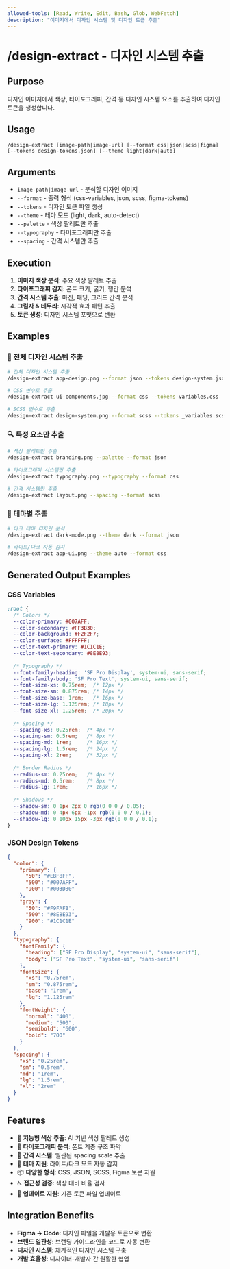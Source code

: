 ```yaml
---
allowed-tools: [Read, Write, Edit, Bash, Glob, WebFetch]
description: "이미지에서 디자인 시스템 및 디자인 토큰 추출"
---
```


# /design-extract - 디자인 시스템 추출

## Purpose
디자인 이미지에서 색상, 타이포그래피, 간격 등 디자인 시스템 요소를 추출하여 디자인 토큰을 생성합니다.

## Usage
```
/design-extract [image-path|image-url] [--format css|json|scss|figma] [--tokens design-tokens.json] [--theme light|dark|auto]
```

## Arguments
- `image-path|image-url` - 분석할 디자인 이미지
- `--format` - 출력 형식 (css-variables, json, scss, figma-tokens)
- `--tokens` - 디자인 토큰 파일 생성
- `--theme` - 테마 모드 (light, dark, auto-detect)
- `--palette` - 색상 팔레트만 추출
- `--typography` - 타이포그래피만 추출
- `--spacing` - 간격 시스템만 추출

## Execution
1. **이미지 색상 분석**: 주요 색상 팔레트 추출
2. **타이포그래피 감지**: 폰트 크기, 굵기, 행간 분석
3. **간격 시스템 추출**: 마진, 패딩, 그리드 간격 분석
4. **그림자 & 테두리**: 시각적 효과 패턴 추출
5. **토큰 생성**: 디자인 시스템 포맷으로 변환

## Examples

### 🎨 전체 디자인 시스템 추출
```bash
# 전체 디자인 시스템 추출
/design-extract app-design.png --format json --tokens design-system.json

# CSS 변수로 추출
/design-extract ui-components.jpg --format css --tokens variables.css

# SCSS 변수로 추출
/design-extract design-system.png --format scss --tokens _variables.scss
```

### 🔍 특정 요소만 추출
```bash
# 색상 팔레트만 추출
/design-extract branding.png --palette --format json

# 타이포그래피 시스템만 추출
/design-extract typography.png --typography --format css

# 간격 시스템만 추출
/design-extract layout.png --spacing --format scss
```

### 🌙 테마별 추출
```bash
# 다크 테마 디자인 분석
/design-extract dark-mode.png --theme dark --format json

# 라이트/다크 자동 감지
/design-extract app-ui.png --theme auto --format css
```

## Generated Output Examples

### CSS Variables
```css
:root {
  /* Colors */
  --color-primary: #007AFF;
  --color-secondary: #FF3B30;
  --color-background: #F2F2F7;
  --color-surface: #FFFFFF;
  --color-text-primary: #1C1C1E;
  --color-text-secondary: #8E8E93;
  
  /* Typography */
  --font-family-heading: 'SF Pro Display', system-ui, sans-serif;
  --font-family-body: 'SF Pro Text', system-ui, sans-serif;
  --font-size-xs: 0.75rem;  /* 12px */
  --font-size-sm: 0.875rem; /* 14px */
  --font-size-base: 1rem;   /* 16px */
  --font-size-lg: 1.125rem; /* 18px */
  --font-size-xl: 1.25rem;  /* 20px */
  
  /* Spacing */
  --spacing-xs: 0.25rem;  /* 4px */
  --spacing-sm: 0.5rem;   /* 8px */
  --spacing-md: 1rem;     /* 16px */
  --spacing-lg: 1.5rem;   /* 24px */
  --spacing-xl: 2rem;     /* 32px */
  
  /* Border Radius */
  --radius-sm: 0.25rem;   /* 4px */
  --radius-md: 0.5rem;    /* 8px */
  --radius-lg: 1rem;      /* 16px */
  
  /* Shadows */
  --shadow-sm: 0 1px 2px 0 rgb(0 0 0 / 0.05);
  --shadow-md: 0 4px 6px -1px rgb(0 0 0 / 0.1);
  --shadow-lg: 0 10px 15px -3px rgb(0 0 0 / 0.1);
}
```

### JSON Design Tokens
```json
{
  "color": {
    "primary": {
      "50": "#EBF8FF",
      "500": "#007AFF", 
      "900": "#003D80"
    },
    "gray": {
      "50": "#F9FAFB",
      "500": "#8E8E93",
      "900": "#1C1C1E"
    }
  },
  "typography": {
    "fontFamily": {
      "heading": ["SF Pro Display", "system-ui", "sans-serif"],
      "body": ["SF Pro Text", "system-ui", "sans-serif"]
    },
    "fontSize": {
      "xs": "0.75rem",
      "sm": "0.875rem", 
      "base": "1rem",
      "lg": "1.125rem"
    },
    "fontWeight": {
      "normal": "400",
      "medium": "500",
      "semibold": "600",
      "bold": "700"
    }
  },
  "spacing": {
    "xs": "0.25rem",
    "sm": "0.5rem",
    "md": "1rem", 
    "lg": "1.5rem",
    "xl": "2rem"
  }
}
```

## Features
- 🎨 **지능형 색상 추출**: AI 기반 색상 팔레트 생성
- 📝 **타이포그래피 분석**: 폰트 계층 구조 파악
- 📏 **간격 시스템**: 일관된 spacing scale 추출
- 🌙 **테마 지원**: 라이트/다크 모드 자동 감지
- 📦 **다양한 형식**: CSS, JSON, SCSS, Figma 토큰 지원
- ♿ **접근성 검증**: 색상 대비 비율 검사
- 🔄 **업데이트 지원**: 기존 토큰 파일 업데이트

## Integration Benefits
- **Figma → Code**: 디자인 파일을 개발용 토큰으로 변환
- **브랜드 일관성**: 브랜딩 가이드라인을 코드로 자동 변환
- **디자인 시스템**: 체계적인 디자인 시스템 구축
- **개발 효율성**: 디자이너-개발자 간 원활한 협업